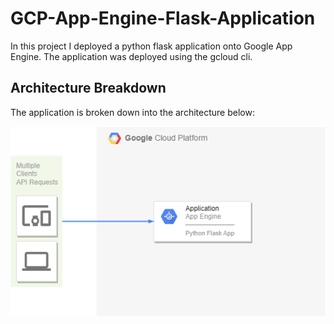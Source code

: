 # GCP-App-Engine-Flask-Application
In this project I deployed a python flask application onto Google App Engine. The application was deployed using the gcloud cli.

## Architecture Breakdown

The application is broken down into the architecture below:

![app](https://github.com/rjones18/Images/blob/main/gcpapp.png)
